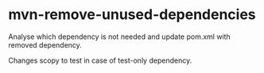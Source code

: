 mvn-remove-unused-dependencies
==============================

Analyse which dependency is not needed and
update pom.xml with removed dependency.

Changes scopy to test in case of test-only dependency.

